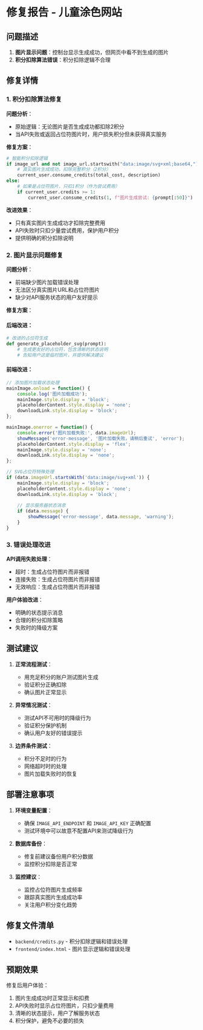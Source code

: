 # 修复报告 - 儿童涂色网站

## 问题描述
1. **图片显示问题**：控制台显示生成成功，但网页中看不到生成的图片
2. **积分扣除算法错误**：积分扣除逻辑不合理

## 修复详情

### 1. 积分扣除算法修复

**问题分析**：
- 原始逻辑：无论图片是否生成成功都扣除2积分
- 当API失败或返回占位符图片时，用户损失积分但未获得真实服务

**修复方案**：
```python
# 智能积分扣除逻辑
if image_url and not image_url.startswith("data:image/svg+xml;base64,"):
    # 真实图片生成成功，扣除完整积分（2积分）
    current_user.consume_credits(total_cost, description)
else:
    # 如果是占位符图片，只扣1积分（作为尝试费用）
    if current_user.credits >= 1:
        current_user.consume_credits(1, f"图片生成尝试: {prompt[:50]}")
```

**改进效果**：
- 只有真实图片生成成功才扣除完整费用
- API失败时只扣少量尝试费用，保护用户积分
- 提供明确的积分扣除说明

### 2. 图片显示问题修复

**问题分析**：
- 前端缺少图片加载错误处理
- 无法区分真实图片URL和占位符图片
- 缺少对API服务状态的用户友好提示

**修复方案**：

#### 后端改进：
```python
# 改进的占位符生成
def generate_placeholder_svg(prompt):
    # 生成更友好的占位符，包含清晰的状态说明
    # 告知用户这是临时图片，并提供解决建议
```

#### 前端改进：
```javascript
// 添加图片加载状态处理
mainImage.onload = function() {
    console.log('图片加载成功');
    mainImage.style.display = 'block';
    placeholderContent.style.display = 'none';
    downloadLink.style.display = 'block';
};

mainImage.onerror = function() {
    console.error('图片加载失败:', data.imageUrl);
    showMessage('error-message', '图片加载失败，请稍后重试', 'error');
    placeholderContent.style.display = 'flex';
    mainImage.style.display = 'none';
    downloadLink.style.display = 'none';
};

// SVG占位符特殊处理
if (data.imageUrl.startsWith('data:image/svg+xml')) {
    mainImage.style.display = 'block';
    placeholderContent.style.display = 'none';
    downloadLink.style.display = 'block';
    
    // 显示服务器状态消息
    if (data.message) {
        showMessage('error-message', data.message, 'warning');
    }
}
```

### 3. 错误处理改进

**API调用失败处理**：
- 超时：生成占位符图片而非报错
- 连接失败：生成占位符图片而非报错
- 无效响应：生成占位符图片而非报错

**用户体验改进**：
- 明确的状态提示消息
- 合理的积分扣除策略
- 失败时的降级方案

## 测试建议

1. **正常流程测试**：
   - 用充足积分的账户测试图片生成
   - 验证积分正确扣除
   - 确认图片正常显示

2. **异常情况测试**：
   - 测试API不可用时的降级行为
   - 验证积分保护机制
   - 确认用户友好的错误提示

3. **边界条件测试**：
   - 积分不足时的行为
   - 网络超时时的处理
   - 图片加载失败时的恢复

## 部署注意事项

1. **环境变量配置**：
   - 确保 `IMAGE_API_ENDPOINT` 和 `IMAGE_API_KEY` 正确配置
   - 测试环境中可以故意不配置API来测试降级行为

2. **数据库备份**：
   - 修复前建议备份用户积分数据
   - 监控积分扣除是否正常

3. **监控建议**：
   - 监控占位符图片生成频率
   - 跟踪真实图片生成成功率
   - 关注用户积分变化趋势

## 修复文件清单

- `backend/credits.py` - 积分扣除逻辑和错误处理
- `frontend/index.html` - 图片显示逻辑和错误处理

## 预期效果

修复后用户体验：
1. 图片生成成功时正常显示和扣费
2. API失败时显示占位符图片，只扣少量费用
3. 清晰的状态提示，用户了解服务状态
4. 积分保护，避免不必要的损失
